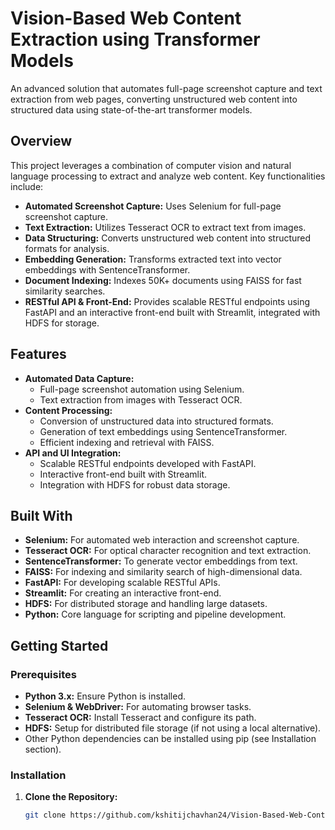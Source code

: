 # Vision-Based Web Content Extraction using Transformer Models

An advanced solution that automates full-page screenshot capture and text extraction from web pages, converting unstructured web content into structured data using state-of-the-art transformer models.

## Overview

This project leverages a combination of computer vision and natural language processing to extract and analyze web content. Key functionalities include:
- **Automated Screenshot Capture:** Uses Selenium for full-page screenshot capture.
- **Text Extraction:** Utilizes Tesseract OCR to extract text from images.
- **Data Structuring:** Converts unstructured web content into structured formats for analysis.
- **Embedding Generation:** Transforms extracted text into vector embeddings with SentenceTransformer.
- **Document Indexing:** Indexes 50K+ documents using FAISS for fast similarity searches.
- **RESTful API & Front-End:** Provides scalable RESTful endpoints using FastAPI and an interactive front-end built with Streamlit, integrated with HDFS for storage.

## Features

- **Automated Data Capture:**
  - Full-page screenshot automation using Selenium.
  - Text extraction from images with Tesseract OCR.
- **Content Processing:**
  - Conversion of unstructured data into structured formats.
  - Generation of text embeddings using SentenceTransformer.
  - Efficient indexing and retrieval with FAISS.
- **API and UI Integration:**
  - Scalable RESTful endpoints developed with FastAPI.
  - Interactive front-end built with Streamlit.
  - Integration with HDFS for robust data storage.

## Built With

- **Selenium:** For automated web interaction and screenshot capture.
- **Tesseract OCR:** For optical character recognition and text extraction.
- **SentenceTransformer:** To generate vector embeddings from text.
- **FAISS:** For indexing and similarity search of high-dimensional data.
- **FastAPI:** For developing scalable RESTful APIs.
- **Streamlit:** For creating an interactive front-end.
- **HDFS:** For distributed storage and handling large datasets.
- **Python:** Core language for scripting and pipeline development.

## Getting Started

### Prerequisites

- **Python 3.x:** Ensure Python is installed.
- **Selenium & WebDriver:** For automating browser tasks.
- **Tesseract OCR:** Install Tesseract and configure its path.
- **HDFS:** Setup for distributed file storage (if not using a local alternative).
- Other Python dependencies can be installed using pip (see Installation section).

### Installation

1. **Clone the Repository:**

   ```bash
   git clone https://github.com/kshitijchavhan24/Vision-Based-Web-Content-Extraction.git
